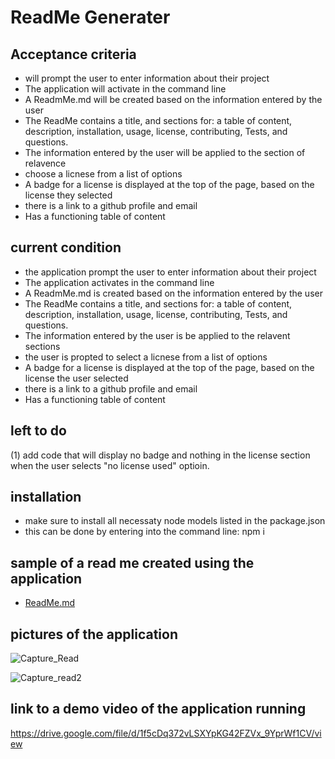 # ReadMe Generater

## Acceptance criteria 

*  will prompt the user to enter information about their project
*  The application will activate in the command line
*  A ReadmMe.md will be created based on the information entered by the user
*  The ReadMe contains a title, and sections for: a table of content, description, installation, usage, license, contributing, Tests, and questions.
*  The information entered by the user will be applied to the section of relavence
*  choose a licnese from a list of options
*  A badge for a license is displayed at the top of the page, based on the license they selected
*  there is a link to a github profile and email
*  Has a functioning table of content


## current condition

*  the application prompt the user to enter information about their project
*  The application activates in the command line
*  A ReadmMe.md is created based on the information entered by the user
*  The ReadMe contains a title, and sections for: a table of content, description, installation, usage, license, contributing, Tests, and questions.
*  The information entered by the user is be applied to the relavent sections
*  the user is propted to select a licnese from a list of options
*  A badge for a license is displayed at the top of the page, based on the license the user selected
*  there is a link to a github profile and email
*  Has a functioning table of content



## left to do
(1) add code that will display no badge and nothing in the license section when the user selects "no license used" optioin. 

## installation 

* make sure to install all necessaty node models listed in the package.json
* this can be done by entering into the command line:   npm i   

## sample of a read me created using the application  

* [ReadMe.md](https://github.com/Dom231/ReadMe-Generater/files/10224093/ReadMe.md)


## pictures of the application 
![Capture_Read](https://user-images.githubusercontent.com/114959233/207500454-a948cc51-2553-4214-868b-fdff36efc117.PNG)

![Capture_read2](https://user-images.githubusercontent.com/114959233/207500466-4590ee4b-a5ff-4878-8984-320a4b121195.PNG)



## link to a demo video of the application running 
https://drive.google.com/file/d/1f5cDq372vLSXYpKG42FZVx_9YprWf1CV/view
